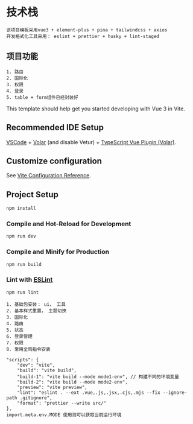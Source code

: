 # 技术栈
```
该项目模板采用vue3 + element-plus + pina + tailwindcss + axios
开发格式化工具采用： eslint + prettier + husky + lint-staged

```
## 项目功能
```
1. 路由
2. 国际化
3. 权限
4. 登录 
5. table + form组件已经封装好
```

This template should help get you started developing with Vue 3 in Vite.

## Recommended IDE Setup

[VSCode](https://code.visualstudio.com/) + [Volar](https://marketplace.visualstudio.com/items?itemName=Vue.volar) (and disable Vetur) + [TypeScript Vue Plugin (Volar)](https://marketplace.visualstudio.com/items?itemName=Vue.vscode-typescript-vue-plugin).

## Customize configuration

See [Vite Configuration Reference](https://vitejs.dev/config/).

## Project Setup

```sh
npm install
```

### Compile and Hot-Reload for Development

```sh
npm run dev
```

### Compile and Minify for Production

```sh
npm run build
```

### Lint with [ESLint](https://eslint.org/)

```sh
npm run lint
```

```
1. 基础包安装： ui， 工具
2. 基本样式重置， 主题切换
3. 国际化
4. 路由
5. 状态
6. 登录管理
7. 权限
8. 常用全局指令安装

```
```
"scripts": {
    "dev": "vite",
    "build": "vite build",
    "build-1": "vite build --mode mode1-env", // 构建不同的环境变量
    "build-2": "vite build --mode mode2-env",
    "preview": "vite preview",
    "lint": "eslint . --ext .vue,.js,.jsx,.cjs,.mjs --fix --ignore-path .gitignore",
    "format": "prettier --write src/"
},
import.meta.env.MODE 使用测可以获取当前运行环境
```
